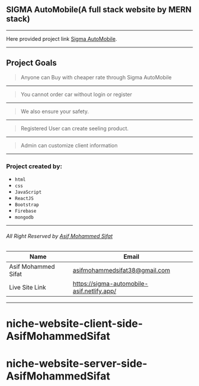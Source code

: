 ## SIGMA AutoMobile(A full stack website by MERN stack)
***
Here provided project link [Sigma AutoMobile](https://sigma-automobile-asif.netlify.app/).
___
## Project Goals
>Anyone can Buy with cheaper rate through Sigma AutoMobile
---
>You cannot order car without login or register
---
>We also ensure your safety.
---
>Registered User can create seeling product.
---
>Admin can customize client information

---

### Project created by:
* `html`
* `css`
* `JavaScript`
* `ReactJS`
* `Bootstrap`
* `Firebase`
* `mongodb`
---
###### All Right Reserved by [Asif Mohammed Sifat](https://www.facebook.com/asif.engrr)

<!-- table -->
|Name               |Email                                     |
|-------------------|------------------------------------------|
|Asif Mohammed Sifat|asifmohammedsifat38@gmail.com             |
|Live Site Link     |https://sigma-automobile-asif.netlify.app/|


***
# niche-website-client-side-AsifMohammedSifat

# niche-website-server-side-AsifMohammedSifat
